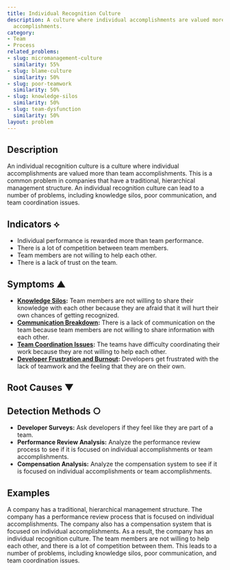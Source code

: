 ```yaml
---
title: Individual Recognition Culture
description: A culture where individual accomplishments are valued more than team
  accomplishments.
category:
- Team
- Process
related_problems:
- slug: micromanagement-culture
  similarity: 55%
- slug: blame-culture
  similarity: 50%
- slug: poor-teamwork
  similarity: 50%
- slug: knowledge-silos
  similarity: 50%
- slug: team-dysfunction
  similarity: 50%
layout: problem
---
```


## Description
An individual recognition culture is a culture where individual accomplishments are valued more than team accomplishments. This is a common problem in companies that have a traditional, hierarchical management structure. An individual recognition culture can lead to a number of problems, including knowledge silos, poor communication, and team coordination issues.

## Indicators ⟡
- Individual performance is rewarded more than team performance.
- There is a lot of competition between team members.
- Team members are not willing to help each other.
- There is a lack of trust on the team.

## Symptoms ▲
- **[Knowledge Silos](knowledge-silos.md):** Team members are not willing to share their knowledge with each other because they are afraid that it will hurt their own chances of getting recognized.
- **[Communication Breakdown](communication-breakdown.md):** There is a lack of communication on the team because team members are not willing to share information with each other.
- **[Team Coordination Issues](team-coordination-issues.md):** The teams have difficulty coordinating their work because they are not willing to help each other.
- **[Developer Frustration and Burnout](developer-frustration-and-burnout.md):** Developers get frustrated with the lack of teamwork and the feeling that they are on their own.

## Root Causes ▼

## Detection Methods ○
- **Developer Surveys:** Ask developers if they feel like they are part of a team.
- **Performance Review Analysis:** Analyze the performance review process to see if it is focused on individual accomplishments or team accomplishments.
- **Compensation Analysis:** Analyze the compensation system to see if it is focused on individual accomplishments or team accomplishments.

## Examples
A company has a traditional, hierarchical management structure. The company has a performance review process that is focused on individual accomplishments. The company also has a compensation system that is focused on individual accomplishments. As a result, the company has an individual recognition culture. The team members are not willing to help each other, and there is a lot of competition between them. This leads to a number of problems, including knowledge silos, poor communication, and team coordination issues.
